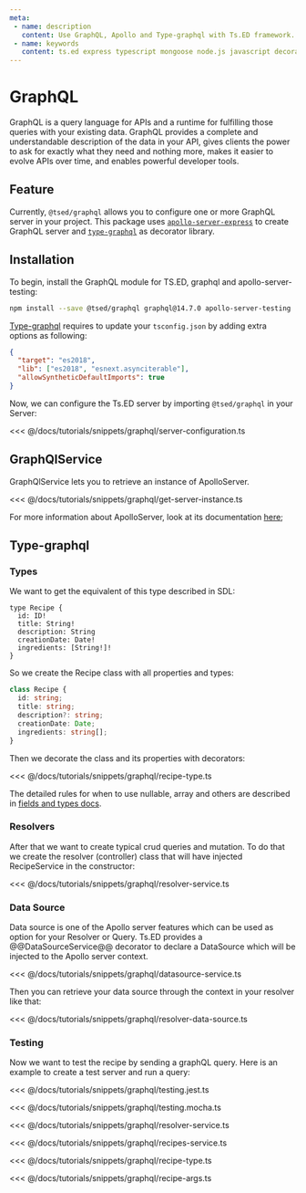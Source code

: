 ```yaml
---
meta:
 - name: description
   content: Use GraphQL, Apollo and Type-graphql with Ts.ED framework. GraphQL is a query language for APIs and a runtime for fulfilling those queries with your existing data.
 - name: keywords
   content: ts.ed express typescript mongoose node.js javascript decorators
---
```

# GraphQL <Badge text="Contributors are welcome" /> <Badge text="Help wanted" />

<Banner src="https://graphql.org/img/logo.svg" href="https://graphql.org/" height="128" />

GraphQL is a query language for APIs and a runtime for fulfilling those queries with your existing data. GraphQL provides a complete and understandable description of the data in your API, gives clients the power to ask for exactly what they need and nothing more, makes it easier to evolve APIs over time, and enables powerful developer tools.

## Feature

Currently, `@tsed/graphql` allows you to configure one or more GraphQL server in your project.
This package uses [`apollo-server-express`](https://www.apollographql.com/docs/apollo-server/api/apollo-server.html) to create GraphQL server and [`type-graphql`](https://19majkel94.github.io/type-graphql/)
as decorator library.

## Installation

To begin, install the GraphQL module for TS.ED, graphql and apollo-server-testing:
```bash
npm install --save @tsed/graphql graphql@14.7.0 apollo-server-testing
```

[Type-graphql](https://19majkel94.github.io/type-graphql/) requires to update your `tsconfig.json` by adding extra options as following:

```json
{
  "target": "es2018",
  "lib": ["es2018", "esnext.asynciterable"],
  "allowSyntheticDefaultImports": true
}
```

Now, we can configure the Ts.ED server by importing `@tsed/graphql` in your Server:

<<< @/docs/tutorials/snippets/graphql/server-configuration.ts

## GraphQlService

GraphQlService lets you to retrieve an instance of ApolloServer.

<<< @/docs/tutorials/snippets/graphql/get-server-instance.ts

For more information about ApolloServer, look at its documentation [here](https://www.apollographql.com/docs/apollo-server/api/apollo-server.html);

## Type-graphql
### Types

We want to get the equivalent of this type described in SDL:

```
type Recipe {
  id: ID!
  title: String!
  description: String
  creationDate: Date!
  ingredients: [String!]!
}
```

So we create the Recipe class with all properties and types:

```typescript
class Recipe {
  id: string;
  title: string;
  description?: string;
  creationDate: Date;
  ingredients: string[];
}
```

Then we decorate the class and its properties with decorators:

<<< @/docs/tutorials/snippets/graphql/recipe-type.ts

The detailed rules for when to use nullable, array and others are described in [fields and types docs](https://19majkel94.github.io/type-graphql/docs/types-and-fields.html).

###  Resolvers

After that we want to create typical crud queries and mutation. To do that we create the resolver (controller) class that will have injected RecipeService in the constructor:

<<< @/docs/tutorials/snippets/graphql/resolver-service.ts

### Data Source

Data source is one of the Apollo server features which can be used as option for your Resolver or Query.
Ts.ED provides a @@DataSourceService@@ decorator to declare a DataSource which will be injected to the Apollo server context.

<<< @/docs/tutorials/snippets/graphql/datasource-service.ts

Then you can retrieve your data source through the context in your resolver like that:

<<< @/docs/tutorials/snippets/graphql/resolver-data-source.ts

### Testing

Now we want to test the recipe by sending a graphQL query.
Here is an example to create a test server and run a query:

<Tabs class="-code">
  <Tab label="Jest">
  
<<< @/docs/tutorials/snippets/graphql/testing.jest.ts

  </Tab>
  <Tab label="Mocha">
  
<<< @/docs/tutorials/snippets/graphql/testing.mocha.ts

  </Tab>  
  <Tab label="RecipeResolver.ts">
    
<<< @/docs/tutorials/snippets/graphql/resolver-service.ts
  
  </Tab>   
  <Tab label="RecipesService.ts">
    
<<< @/docs/tutorials/snippets/graphql/recipes-service.ts
  
  </Tab>
  <Tab label="Recipe.ts">
    
<<< @/docs/tutorials/snippets/graphql/recipe-type.ts
  
  </Tab>  
  <Tab label="RecipeArgs.ts">
    
<<< @/docs/tutorials/snippets/graphql/recipe-args.ts
  
  </Tab>      
</Tabs>  
